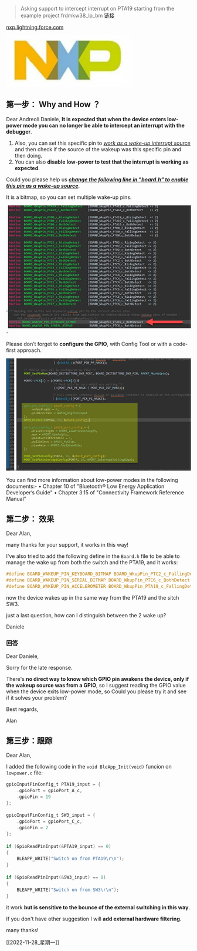 
> Asking support to intercept interrupt on PTA19 starting from the example project frdmkw38_lp_bm
> [链接](https://nxp.lightning.force.com/lightning/r/Case/5002p00002nl2LvAAI/view)

[nxp.lightning.force.com](https://nxp.lightning.force.com/lightning/r/Case/5002p00002nl2LvAAI/view)



![image-20221128155320200](0pictures/image-20221128155320200.png)

## 第一步： Why and How ？

Dear Andreoli Daniele,
**It is expected that when the device enters low-power mode you can no longer be able to intercept an interrupt with the debugger**. 

1. Also, you can set this specific pin to <u>*work as a wake-up interrupt source*</u> and then check if the source of the wakeup was this specific pin and then doing.
2. You can also **disable low-power to test that the interrupt is working as expected**.

Could you please help us ***<u>change the following line in "board.h" to enable this pin as a wake-up source</u>***. 

It is a bitmap, so you can set multiple wake-up pins.

![WkupPin](0pictures/WkupPin.jpg)-

Please don’t forget to **configure the GPIO**, with Config Tool or with a code-first approach.

![GPIO](0pictures/GPIO.png)

You can find more information about low-power modes in the following documents:-
 • Chapter 10 of "Bluetooth® Low Energy Application Developer’s Guide"
 • Chapter 3.15 of "Connectivity Framework Reference Manual"



## 第二步： 效果

Dear Alan,

many thanks for your support, it works in this way!

I've also tried to add the following define in the `Board.h` file to be able to manage the wake up from both the switch and the PTA19, and it works:

```c
#define BOARD_WAKEUP_PIN_KEYBOARD_BITMAP BOARD_WkupPin_PTC2_c_FallingDetect
#define BOARD_WAKEUP_PIN_SERIAL_BITMAP BOARD_WkupPin_PTC6_c_BothDetect
#define BOARD_WAKEUP_PIN_ACCELEROMETER BOARD_WkupPin_PTA19_c_FallingDetect
```

now the device wakes up in the same way from the PTA19 and the sitch SW3.

just a last question, how can I distinguish between the 2 wake up?

Daniele



### 回答

Dear Daniele,

Sorry for the late response.

There's **no direct way to know which GPIO pin awakens the device, only if the wakeup source was from a GPIO**, so I suggest reading the GPIO value when the device exits low-power mode, so Could you please try it and see if it solves your problem?

Best regards,

Alan



## 第三步：跟踪

Dear Alan,

I added the following code in the `void BleApp_Init(void)` funcion on `lowpower.c` file:

```c
gpioInputPinConfig_t PTA19_input = {
	.gpioPort = gpioPort_A_c,
	.gpioPin = 19
};

gpioInputPinConfig_t SW3_input = {
	.gpioPort = gpioPort_C_c,
	.gpioPin = 2
};

if (GpioReadPinInput(&PTA19_input) == 0)
{
	BLEAPP_WRITE("Switch on from PTA19\r\n");
}

if (GpioReadPinInput(&SW3_input) == 0)
{
	BLEAPP_WRITE("Switch on from SW3\r\n");
}
```



it work **but is sensitive to the bounce of the external switching in this way**.

If you don't have other suggestion I will **add external hardware filtering**.

many thanks!


[[2022-11-28_星期一]]
